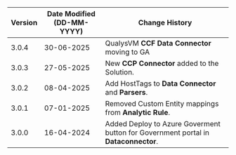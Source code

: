 | **Version** | **Date Modified (DD-MM-YYYY)** | **Change History**                                            	|
|-------------|--------------------------------|----------------------------------------------------------------|
| 3.0.4 	  | 30-06-2025 					   | QualysVM **CCF Data Connector** moving to GA 					|
| 3.0.3       | 27-05-2025                     | New **CCP Connector** added to the Solution.                   |
| 3.0.2       | 08-04-2025                     | Add HostTags to **Data Connector** and **Parsers**.            |
| 3.0.1       | 07-01-2025                     | Removed Custom Entity mappings from **Analytic Rule**.         |
| 3.0.0       | 16-04-2024                     | Added Deploy to Azure Goverment button for Government portal in **Dataconnector**. |